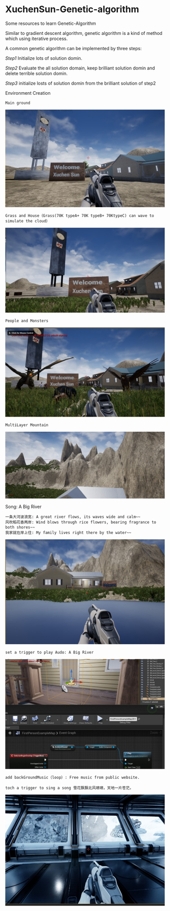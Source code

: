 # XuchenSun-Genetic-algorithm
Some resources to learn Genetic-Algorithm

Similar to gradient descent algorithm, genetic algorithm is a kind of method which using iterative process.

A common genetic algorithm can be implemented by three steps:

*Step1*
Initialize lots of solution domin. 

*Step2*
Evaluate the all solution domain, keep brilliant solution domin and delete terrible solution domin.

*Step3*
initialize losts of solution domin from the brilliant solution of step2


Environment Creation

    Main ground

![](https://github.com/XuchenSun/GameAI-based-on-GA/blob/main/environment1.jpg)

    Grass and House（Grass(70K typeA+ 70K typeB+ 70KtypeC) can wave to simulate the cloud）
    
![](https://github.com/XuchenSun/GameAI-based-on-GA/blob/main/envGrass.jpg)

    People and Monsters
    
  ![](https://github.com/XuchenSun/GameAI-based-on-GA/blob/main/envPeopleAndMonster.jpg)
  
    MultiLayer Mountain
    
  ![](https://github.com/XuchenSun/GameAI-based-on-GA/blob/main/envMultiLayerMontain.jpg)

Song: A Big River

    一条大河波浪宽: A great river flows, its waves wide and calm~~
    风吹稻花香两岸: Wind blows through rice flowers, bearing fragrance to both shores~~
    我家就在岸上住: My family lives right there by the water~~
    
 ![](https://github.com/XuchenSun/GameAI-based-on-GA/blob/main/%E4%B8%80%E6%9D%A1%E5%A4%A7%E6%B2%B3%E6%B3%A2%E6%B5%AA%E5%AE%BD.jpg)
 
    set a trigger to play Audo: A Big River
    
![](https://github.com/XuchenSun/GameAI-based-on-GA/blob/main/setAtriggerToPlayABigRiver.jpg)

    add backGroundMusic（loop）: Free music from public website.

    toch a trigger to sing a song 雪花飘飘北风啸啸，天地一片苍茫。

![](https://github.com/XuchenSun/GameAI-based-on-GA/blob/main/XueHuaPiaoPiao.jpg)
